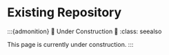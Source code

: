 # Existing Repository

:::{admonition} 🚧 Under Construction 🚧
:class: seealso

This page is currently under construction.
:::